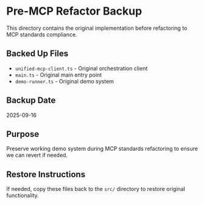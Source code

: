 # Pre-MCP Refactor Backup

This directory contains the original implementation before refactoring to MCP standards compliance.

## Backed Up Files
- `unified-mcp-client.ts` - Original orchestration client
- `main.ts` - Original main entry point
- `demo-runner.ts` - Original demo system

## Backup Date
2025-09-16

## Purpose
Preserve working demo system during MCP standards refactoring to ensure we can revert if needed.

## Restore Instructions
If needed, copy these files back to the `src/` directory to restore original functionality.